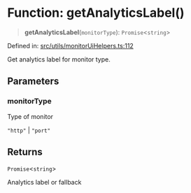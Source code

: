 # Function: getAnalyticsLabel()

> **getAnalyticsLabel**(`monitorType`): `Promise`\<`string`\>

Defined in: [src/utils/monitorUiHelpers.ts:112](https://github.com/Nick2bad4u/Uptime-Watcher/blob/2a45eeb1723f8f7089001af2c92aa07d82dfe7e4/src/utils/monitorUiHelpers.ts#L112)

Get analytics label for monitor type.

## Parameters

### monitorType

Type of monitor

`"http"` | `"port"`

## Returns

`Promise`\<`string`\>

Analytics label or fallback
